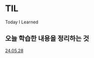# TIL

Today I Learned

오늘 학습한 내용을 정리하는 것
---
[24.05.28](https://github.com/hunhee98/TIL/blob/main/240528_09_%EC%9D%B4%ED%9B%88%ED%9D%AC.md)